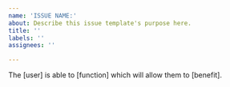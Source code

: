 ```yaml
---
name: 'ISSUE NAME:'
about: Describe this issue template's purpose here.
title: ''
labels: ''
assignees: ''

---
```


The [user] is able to [function] which will allow them to [benefit].
